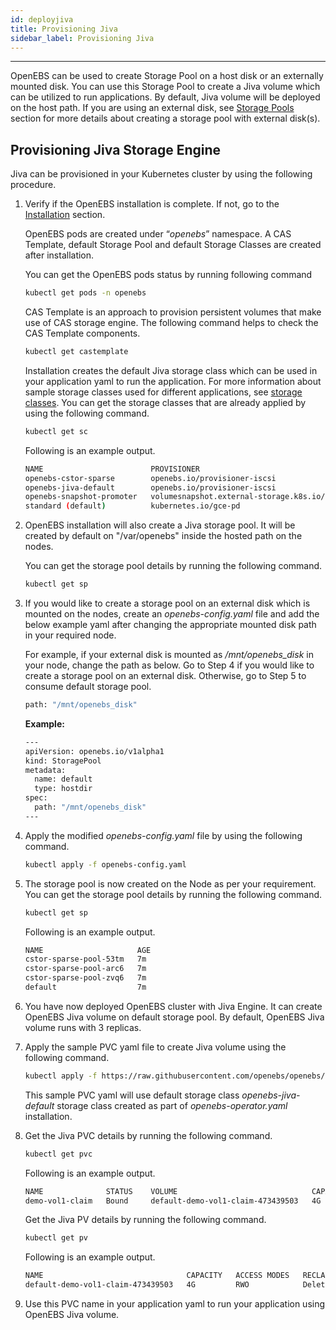 ```yaml
---
id: deployjiva
title: Provisioning Jiva
sidebar_label: Provisioning Jiva
---
```

------

OpenEBS can be used to create Storage Pool on a host disk or an externally mounted disk. You can use this Storage Pool to create a Jiva volume which can be utilized to run applications. By default, Jiva volume will be deployed on the host path. If you are using an external disk, see [Storage Pools](/docs/next/setupstoragepools.html#configuring-a-storage-pool-on-openebs) section for more details about creating a storage pool with external disk(s).

## Provisioning Jiva Storage Engine

Jiva can be provisioned in your Kubernetes cluster by using the following procedure.

1. Verify if the OpenEBS installation is complete. If not, go to the [Installation](/docs/next/installation.html) section.

   OpenEBS pods are created under “*openebs*” namespace. A CAS Template, default Storage Pool and default Storage Classes are created after installation.

   You can get the OpenEBS pods status by running following command

   ```bash
   kubectl get pods -n openebs
   ```

   CAS Template is an approach to provision persistent volumes that make use of CAS storage engine. The following command helps to check the CAS Template components.

   ```bash
   kubectl get castemplate
   ```

   Installation creates the default Jiva storage class which can be used in your application yaml to run the application. For more information about sample storage classes used for different applications, see [storage classes](/docs/next/setupstorageclasses.html). You can get the storage classes that are already applied by using the following command.

   ```bash
   kubectl get sc
   ```

   Following is an example output.

   ```bash
   NAME                        PROVISIONER                                                AGE
   openebs-cstor-sparse        openebs.io/provisioner-iscsi                               8m
   openebs-jiva-default        openebs.io/provisioner-iscsi                               8m
   openebs-snapshot-promoter   volumesnapshot.external-storage.k8s.io/snapshot-promoter   8m
   standard (default)          kubernetes.io/gce-pd                                       29m
   ```

2. OpenEBS installation will also create a Jiva storage pool. It will be created by default on "/var/openebs" inside the hosted path on the nodes.

      You can get the storage pool details by running the following command.

      ```bash
      kubectl get sp
      ```

3. If you would like to create a storage pool on an external disk which is mounted on the nodes, create an *openebs-config.yaml* file and add the below example yaml after changing the appropriate mounted disk path in your required node.

      For example, if your external disk is mounted as */mnt/openebs_disk* in your node, change the path as below. Go to Step 4 if you would like to create a storage pool on an external disk. Otherwise, go to Step 5 to consume default storage pool.

      ```bash
      path: "/mnt/openebs_disk"
      ```

      **Example:**

      ```bash
      ---
      apiVersion: openebs.io/v1alpha1
      kind: StoragePool
      metadata:
        name: default
        type: hostdir
      spec:
        path: "/mnt/openebs_disk"
      ---
      ```

4. Apply the modified *openebs-config.yaml* file by using the following command.

      ```bash
      kubectl apply -f openebs-config.yaml
      ```

5. The storage pool is now created on the Node as per your requirement. You can get the storage pool details by running the following command.

      ```bash
      kubectl get sp
      ```

      Following is an example output.

      ```bash
      NAME                     AGE
      cstor-sparse-pool-53tm   7m
      cstor-sparse-pool-arc6   7m
      cstor-sparse-pool-zvq6   7m
      default                  7m
      ```

6. You have now deployed OpenEBS cluster with Jiva Engine. It can create OpenEBS Jiva volume on default storage pool. By default, OpenEBS Jiva volume runs with 3 replicas.

7. Apply the sample PVC yaml file to create Jiva volume using the following command.

      ```bash
      kubectl apply -f https://raw.githubusercontent.com/openebs/openebs/master/k8s/demo/pvc-standard-jiva-default.yaml
      ```

      This sample PVC yaml will use default storage class *openebs-jiva-default* storage class created as part of *openebs-operator.yaml* installation.

8. Get the Jiva PVC details by running the following command.

      ```bash
      kubectl get pvc
      ```

      Following is an example output.

      ```bash
      NAME              STATUS    VOLUME                              CAPACITY   ACCESS MODES   STORAGECLASS           AGE
      demo-vol1-claim   Bound     default-demo-vol1-claim-473439503   4G         RWO            openebs-jiva-default   2m
      ```

      Get the Jiva PV details by running the following command.

      ```bash
      kubectl get pv
      ```

      Following is an example output.

      ```bash
      NAME                                CAPACITY   ACCESS MODES   RECLAIM POLICY   STATUS    CLAIM                     STORAGECLASS           REASON    AGE
      default-demo-vol1-claim-473439503   4G         RWO            Delete           Bound     default/demo-vol1-claim   openebs-jiva-default             7m
      ```

9. Use this PVC name in your application yaml to run your application using OpenEBS Jiva volume.

<!-- Hotjar Tracking Code for https://docs.openebs.io -->
<script>
   (function(h,o,t,j,a,r){
       h.hj=h.hj||function(){(h.hj.q=h.hj.q||[]).push(arguments)};
       h._hjSettings={hjid:785693,hjsv:6};
       a=o.getElementsByTagName('head')[0];
       r=o.createElement('script');r.async=1;
       r.src=t+h._hjSettings.hjid+j+h._hjSettings.hjsv;
       a.appendChild(r);
   })(window,document,'https://static.hotjar.com/c/hotjar-','.js?sv=');
</script>
